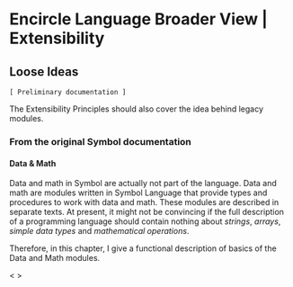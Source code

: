 ﻿Encircle Language Broader View | Extensibility
==============================================

Loose Ideas
-----------

`[ Preliminary documentation ]`

The Extensibility Principles should also cover the idea behind legacy modules.

### From the original Symbol documentation

#### Data & Math

Data and math in Symbol are actually not part of the language. Data and math are modules written in Symbol Language that provide types and procedures to work with data and math. These modules are described in separate texts. At present, it might not be convincing if the full description of a programming language should contain nothing about *strings*, *arrays*, *simple data types* and *mathematical operations*.

Therefore, in this chapter, I give a functional description of basics of the Data and Math modules.

< >